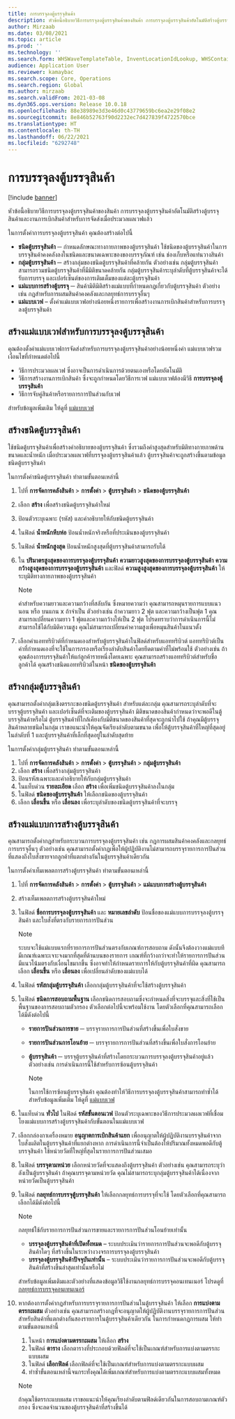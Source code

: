```yaml
---
title: การบรรจุลงตู้บรรจุสินค้า
description: หัวข้อนี้อธิบายวิธีการบรรจุลงตู้บรรจุสินค้าของสินค้า การบรรจุลงตู้บรรจุสินค้าอัตโนมัติสร้างตู้บรรจุสินค้าและงานการเบิกสินค้าสำหรับการจัดส่งเมื่อประมวลผลเวฟแล้ว
author: Mirzaab
ms.date: 03/08/2021
ms.topic: article
ms.prod: ''
ms.technology: ''
ms.search.form: WHSWaveTemplateTable, InventLocationIdLookup, WHSContainerType, WHSContainerGroup, WHSContainerizationTable, WHSContainerizationBreak, WHSCreateContainerBreak, WHSContainerStructure, WHSContainerTable, WHSContainerizatonHistory, WHSContainerPackingPolicyChange, WHSManifestShipmentContainers, WHSAllowedContainerTypeGroup, WHSPostMethod, WHSContainerCreateDialog, WHSContainerCloseDiag, WHSContainer
audience: Application User
ms.reviewer: kamaybac
ms.search.scope: Core, Operations
ms.search.region: Global
ms.author: mirzaab
ms.search.validFrom: 2021-03-08
ms.dyn365.ops.version: Release 10.0.18
ms.openlocfilehash: 88e38989e3d3e46d0c43779659bc6ea2e29f08e2
ms.sourcegitcommit: 8e846b52763f90d2232ec7d427839f4722570bce
ms.translationtype: HT
ms.contentlocale: th-TH
ms.lasthandoff: 06/22/2021
ms.locfileid: "6292748"
---
```

# <a name="containerization"></a>การบรรจุลงตู้บรรจุสินค้า

[!include [banner](../includes/banner.md)]

หัวข้อนี้อธิบายวิธีการบรรจุลงตู้บรรจุสินค้าของสินค้า การบรรจุลงตู้บรรจุสินค้าอัตโนมัติสร้างตู้บรรจุสินค้าและงานการเบิกสินค้าสำหรับการจัดส่งเมื่อประมวลผลเวฟแล้ว

ในการตั้งค่าการบรรจุลงตู้บรรจุสินค้า คุณต้องสร้างต่อไปนี้

- **ชนิดตู้บรรจุสินค้า** ─ กำหนดลักษณะทางกายภาพของตู้บรรจุสินค้า ใช้ชนิดของตู้บรรจุสินค้าในการบรรจุสินค้าคงคลังลงในชนิดและขนาดเฉพาะของของบรรจุภัณฑ์ เช่น ช่องเก็บหรือแท่นวางสินค้า
- **กลุ่มตู้บรรจุสินค้า** ─ สร้างกลุ่มของชนิดตู้บรรจุสินค้าที่คล้ายกัน ตัวอย่างเช่น กลุ่มตู้บรรจุสินค้าสามารถรวมชนิดตู้บรรจุสินค้าที่มีมิติขนาดคล้ายกัน กลุ่มตู้บรรจุสินค้าระบุลำดับที่ตู้บรรจุสินค้าจะได้รับการบรรจุ และเปอร์เซ็นต์ของการเติมเต็มของแต่ละตู้บรรจุสินค้า
- **แม่แบบการสร้างตู้บรรจุ** ─ สินค้ามิติมิติสร้างแม่แบบที่กําหนดกฎเกี่ยวกับตู้บรรจุสินค้า ตัวอย่างเช่น กฎสำหรับการผสมสินค้าคงคลังและกลยุทธ์การบรรจุอื่นๆ
- **แม่แบบเวฟ** – ตั้งค่าแม่แบบเวฟอย่างน้อยหนึ่งรายการเพื่อสร้างงานการเบิกสินค้าสำหรับการบรรจุลงตู้บรรจุสินค้า

## <a name="create-wave-templates-for-containerization"></a>สร้างแม่แบบเวฟสำหรับการบรรจุลงตู้บรรจุสินค้า

คุณต้องตั้งค่าแม่แบบเวฟการจัดส่งสำหรับการบรรจุลงตู้บรรจุสินค้าอย่างน้อยหนึ่งค่า แม่แบบเวฟรวมเงื่อนไขที่กำหนดต่อไปนี้

- วิธีการประมวลผลเวฟ ซึ่งอาจเป็นการดำเนินการด้วยตนเองหรือโดยอัตโนมัติ
- วิธีการสร้างงานการเบิกสินค้า ซึ่งจะถูกกำหนดโดยวิธีการเวฟ แม่แบบเวฟต้องมีวิธี **การบรรจุลงตู้บรรจุสินค้า**
- วิธีการจับคู่สินค้าหรือรายการการปันส่วนกับเวฟ

สำหรับข้อมูลเพิ่มเติม ให้ดูที่ [แม่แบบเวฟ](wave-templates.md)

## <a name="create-container-types"></a>สร้างชนิดตู้บรรจุสินค้า

ใช้ชนิดตู้บรรจุสินค้าเพื่อสร้างคำอธิบายของตู้บรรจุสินค้า ซึ่งรวมถึงค่าสูงสุดสำหรับมิติทางกายภาพด้านขนาดและน้ำหนัก เมื่อประมวลผลเวฟที่บรรจุลงตู้บรรจุสินค้าแล้ว ตู้บรรจุสินค้าจะถูกสร้างขึ้นตามข้อมูลชนิดตู้บรรจุสินค้า

ในการตั้งค่าชนิดตู้บรรจุสินค้า ทำตามขั้นตอนเหล่านี้

1. ไปที่ **การจัดการคลังสินค้า** \> **การตั้งค่า** \> **ตู้บรรจุสินค้า** \> **ชนิดของตู้บรรจุสินค้า**
1. เลือก **สร้าง** เพื่อสร้างชนิดตู้บรรจุสินค้าใหม่
1. ป้อนตัวระบุเฉพาะ (รหัส) และคำอธิบายให้กับชนิดตู้บรรจุสินค้า
1. ในฟิลด์ **น้ำหนักหีบห่อ** ป้อนน้ำหนักจริงหรือที่ประเมินของตู้บรรจุสินค้า
1. ในฟิลด์ **น้ำหนักสูงสุด** ป้อนน้ำหนักสูงสุดที่ตู้บรรจุสินค้าสามารถรับได้
1. ใน **ปริมาตรสูงสุดของการบรรจุลงตู้บรรจุสินค้า** **ความยาวสูงสุดของการบรรจุลงตู้บรรจุสินค้า** **ความกว้างสูงสุดของการบรรจุลงตู้บรรจุสินค้า** และฟิลด์ **ความสูงสูงสุดของการบรรจุลงตู้บรรจุสินค้า** ให้ระบุมิติทางกายภาพของตู้บรรจุสินค้า

    > [!NOTE]
    > ค่าสำหรับความยาวและความกว้างที่สลับกัน ซึ่งหมายความว่า คุณสามารถหมุนรายการแบบแนวนอน หรือ บนแกน x ถ้าจำเป็น ตัวอย่างเช่น ถ้าความยาว 2 ฟุต และความกว้างเป็นฟุต 1 คุณสามารถเปลี่ยนความยาว 1 ฟุตและความกว้างให้เป็น 2 ฟุต โปรดทราบว่าการดำเนินการนี้ไม่สามารถใช้ได้กับมิติความสูง คุณไม่สามารถเปลี่ยนค่าความสูงเพื่อหมุนสินค้าในแนวตั้ง

1. เลือกค่าแอททริบิวต์ที่กำหนดเองสำหรับตู้บรรจุสินค้าในฟิลด์สำหรับแอททริบิวต์ แอททริบิวต์เป็นค่าที่กำหนดเองที่จะใช้ในการกรองหรือเรียงลำดับสินค้าโดยยึดตามค่าที่ไม่พร้อมใช้ ตัวอย่างเช่น ถ้าคุณต้องการบรรจุสินค้าให้แก่ลูกค้ารายหนึ่งโดยเฉพาะ คุณสามารถสร้างแอททริบิวต์สำหรับชื่อลูกค้าได้ คุณสร้างชนิดแอททริบิวต์ในหน้า **ชนิดของตู้บรรจุสินค้า**

## <a name="create-container-groups"></a>สร้างกลุ่มตู้บรรจุสินค้า

คุณสามารถตั้งค่ากลุ่มเชิงตรรกะของชนิดตู้บรรจุสินค้า  สำหรับแต่ละกลุ่ม คุณสามารถระบุลำดับที่จะบรรจุตู้บรรจุสินค้า และเปอร์เซ็นต์ที่จะเติมของตู้บรรจุสินค้า มิติขนาดของสินค้ากำหนดว่าจะพอดีในตู้บรรจุสินค้าหรือไม่ ตู้บรรจุสินค้าที่ใกล้เคียงกับมิติขนาดของสินค้าที่สุดจะถูกนำไปใช้  ถ้าคุณมีตู้บรรจุสินค้าหลายชนิดในกลุ่ม เราขอแนะนำให้คุณจัดเรียงลำดับตามขนาด เพื่อให้ตู้บรรจุสินค้าที่ใหญ่ที่สุดอยู่ในลำดับที่ 1 และตู้บรรจุสินค้าที่เล็กที่สุดอยู่ในลำดับสุดท้าย

ในการตั้งค่ากลุ่มตู้บรรจุสินค้า ทำตามขั้นตอนเหล่านี้

1. ไปที่ **การจัดการคลังสินค้า** \> **การตั้งค่า** \> **ตู้บรรจุสินค้า** \> **กลุ่มตู้บรรจุสินค้า**
1. เลือก **สร้าง** เพื่อสร้างกลุ่มตู้บรรจุสินค้า
1. ป้อนรหัสเฉพาะและคำอธิบายให้กับกลุ่มตู้บรรจุสินค้า
1. ในแท็บด่วน **รายละเอียด** เลือก **สร้าง** เพื่อเพิ่มชนิดตู้บรรจุสินค้าลงในกลุ่ม
1. ในฟิลด์ **ชนิดของตู้บรรจุสินค้า** ให้เลือกชนิดของตู้บรรจุสินค้า
1. เลือก **เลื่อนขึ้น** หรือ **เลื่อนลง** เพื่อระบุลำดับของชนิดตู้บรรจุสินค้าที่จะบรรจุ

## <a name="create-container-build-templates"></a>สร้างแม่แบบการสร้างตู้บรรจุสินค้า

คุณสามารถตั้งค่ากฎสำหรับกระบวนการบรรจุลงตู้บรรจุสินค้า เช่น กฎการผสมสินค้าคงคลังและกลยุทธ์การบรรจุอื่นๆ ตัวอย่างเช่น คุณสามารถตั้งค่ากฎเพื่อให้ผู้ปฏิบัติงานไม่สามารถบรรจุรายการการปันส่วนที่แสดงถึงใบสั่งขายจากลูกค้าที่แตกต่างกันในตู้บรรจุสินค้าเดียวกัน

ในการตั้งค่าเท็มเพลตการสร้างตู้บรรจุสินค้า ทำตามขั้นตอนเหล่านี้

1. ไปที่ **การจัดการคลังสินค้า** \> **การตั้งค่า** \> **ตู้บรรจุสินค้า** \> **แม่แบบการสร้างตู้บรรจุสินค้า**
1. สร้างเท็มเพลตการสร้างตู้บรรจุสินค้าใหม่
1. ในฟิลด์ **ชื่อการบรรจุลงตู้บรรจุสินค้า** และ **หมายเลขลำดับ** ป้อนชื่อของแม่แบบการบรรจุลงตู้บรรจุสินค้า และใบสั่งที่ตรงกับรายการการปันส่วน

    > [!NOTE]
    > ระบบจะใช้แม่แบบแรกที่รายการการปันส่วนตรงกับเกณฑ์การสอบถาม ดังนั้นจึงต้องวางแม่แบบทีมีเกณฑ์เฉพาะเจาะจงมากที่สุดที่ด้านบนของรายการ เกณฑ์ที่กว้างกว่าจะทำให้รายการการปันส่วนมีแนวโน้มตรงกับเงื่อนไขมากขึ้น ซึ่งอาจทำให้กำหนดรายการให้กับตู้บรรจุสินค้าที่ผิด คุณสามารถเลือก **เลื่อนขึ้น** หรือ **เลื่อนลง** เพื่อเปลี่ยนลำดับของแม่แบบได้

1. ในฟิลด์ **รหัสกลุ่มตู้บรรจุสินค้า** เลือกกลุ่มตู้บรรจุสินค้าที่จะใช้สร้างตู้บรรจุสินค้า
1. ในฟิลด์ **ชนิดการสอบถามพื้นฐาน** เลือกชนิดการสอบถามซึ่งจะกำหนดสิ่งที่จะบรรจุและสิ่งที่ใช้เป็นพื้นฐานของการสอบถามตัวกรอง ตัวเลือกต่อไปนี้จะพร้อมใช้งาน โดยตัวเลือกที่คุณสามารถเลือกได้มีดังต่อไปนี้

      - **รายการปันส่วนการขาย** ─ บรรจุรายการการปันส่วนที่สร้างขึ้นเพื่อใบสั่งขาย
      - **รายการปันส่วนการโอนย้าย** ─ บรรจุรายการการปันส่วนที่สร้างขึ้นเพื่อใบสั่งการโอนย้าย
      - **ตู้บรรจุสินค้า** ─ บรรจุตู้บรรจุสินค้าที่สร้างโดยกระบวนการบรรจุลงตู้บรรจุสินค้าอยู่แล้ว ตัวอย่างเช่น การดำเนินการนี้ใช้สำหรับการซ้อนตู้บรรจุสินค้า

        > [!NOTE]
        > ในการใช้การซ้อนตู้บรรจุสินค้า คุณต้องทำให้วิธีการบรรจุลงตู้บรรจุสินค้าสามารถทำซ้ำได้ สำหรับข้อมูลเพิ่มเติม ให้ดูที่ [แม่แบบเวฟ](wave-templates.md)

1. ในแท็บด่วน **ทั่วไป** ในฟิลด์ **รหัสขั้นตอนเวฟ** ป้อนตัวระบุเฉพาะของวิธีการประมวลผลเวฟที่เชื่อมโยงแม่แบบการสร้างตู้บรรจุสินค้ากับขั้นตอนในแม่แบบเวฟ
1. เลือกกล่องกาเครื่องหมาย **อนุญาตการเบิกสินค้าแยก** เพื่ออนุญาตให้ผู้ปฏิบัติงานบรรจุสินค้าจากใบสั่งผลิตในตู้บรรจุสินค้าที่แยกต่างหาก การดำเนินการนี้จำเป็นต้องให้ปริมาณทั้งหมดพอดีกับตู้บรรจุสินค้า ใช้หน่วยวัดที่ใหญ่ที่สุดในรายการการปันส่วนเสมอ
1. ในฟิลด์ **บรรจุตามหน่วย** เลือกหน่วยวัดที่จะแสดงถึงตู้บรรจุสินค้า ตัวอย่างเช่น คุณสามารถระบุว่าลังเป็นตู้บรรจุสินค้า ถ้าคุณบรรจุตามหน่วยวัด คุณไม่สามารถระบุกลุ่มตู้บรรจุสินค้าได้เนื่องจากหน่วยวัดเป็นตู้บรรจุสินค้า
1. ในฟิลด์ **กลยุทธ์การบรรจุตู้บรรจุสินค้า** ให้เลือกกลยุทธ์การบรรจุที่จะใช้ โดยตัวเลือกที่คุณสามารถเลือกได้มีดังต่อไปนี้

    > [!NOTE]
    > กลยุทธ์ใช้กับรายการการปันส่วนการขายและรายการการปันส่วนโอนย้ายเท่านั้น

      - **บรรจุลงตู้บรรจุสินค้าที่เปิดทั้งหมด** – ระบบประเมินว่ารายการการปันส่วนจะพอดีกับตู้บรรจุสินค้าใดๆ ที่สร้างขึ้นในระหว่างวงจรการบรรจุลงตู้บรรจุสินค้า
      - **บรรจุลงตู้บรรจุสินค้าปัจจุบันเท่านั้น** – ระบบประเมินว่ารายการการปันส่วนจะพอดีกับตู้บรรจุสินค้าที่สร้างขึ้นล่าสุดเท่านั้นหรือไม่

    สำหรับข้อมูลเพิ่มเติมและตัวอย่างที่แสดงข้อมูลวิธีใช้งานกลยุทธ์การบรรจุคอนเทนเนอร์ โปรดดูที่ [กลยุทธ์การบรรจุคอนเทนเนอร์](container-packing-strategy-overview.md)

1. หากต้องการตั้งค่ากฎสำหรับการบรรจุรายการการปันส่วนในตู้บรรจุสินค้า ให้เลือก **การแบ่งตามตรรกะผสม** ตัวอย่างเช่น คุณสามารถสร้างกฎที่จะอนุญาตให้ผู้ปฏิบัติงานบรรจุรายการการปันส่วนสำหรับสินค้าที่แตกต่างกันสองรายการในตู้บรรจุสินค้าเดียวกัน ในการกำหนดกฎการผสม ให้ทำตามขั้นตอนเหล่านี้

    1. ในหน้า **การแบ่งตามตรรกะผสม** ให้เลือก **สร้าง**
    1. ในฟิลด์ **ตาราง** เลือกตารางที่ประกอบด้วยฟิลด์ที่จะใช้เป็นเกณฑ์สำหรับการแบ่งตามตรรกะแบบผสม
    1. ในฟิลด์ **เลือกฟิลด์** เลือกฟิลด์ที่จะใช้เป็นเกณฑ์สำหรับการแบ่งตามตรรกะแบบผสม
    1. ทำซ้ำขั้นตอนเหล่านี้จนกระทั่งคุณได้เพิ่มเกณฑ์สำหรับการแบ่งตามตรรกะแบบผสมทั้งหมด

    > [!NOTE]
    > ถ้าคุณใช้ตรรกะแบบผสม เราขอแนะนำให้คุณเรียงลำดับตามฟิลด์เดียวกันในการสอบถามเกณฑ์ตัวกรอง ซึ่งจะลดจำนวนของตู้บรรจุสินค้าที่สร้างขึ้นได้
